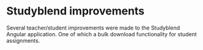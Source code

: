 <!--
  id: 3160
  slug: studyblend-improvements
  type: fortpolio
  content: <p>Several teacher/student improvements were made to the Studyblend Angular application. One of which a bulk download functionality for student assignments.</p> 
  categories: 
  tags: Angular,REST,Grunt,interaction design,JSDoc,concept
  datefrom: 2016-09-08
  dateto: 2016-08-17
  incv: false
  inportfolio: false
  clients: 
  collaboration: 
  prizes: 
  images: 
-->

# Studyblend improvements

<p>Several teacher/student improvements were made to the Studyblend Angular application. One of which a bulk download functionality for student assignments.</p>

